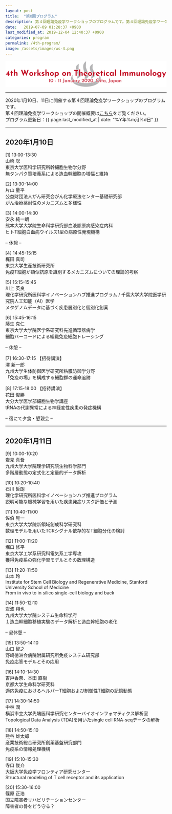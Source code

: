 ```yaml
---
layout: post
title:  "第X回プログラム"
description: 第４回理論免疫学ワークショップのプログラムです。第４回理論免疫学ワークショップの各講演の時間・講演者・講演タイトルを掲載しています。
date:   2019-07-09 01:28:37 +0900
last_modified_at: 2019-12-04 12:40:37 +0900
categories: program
permalink: /4th-program/
image: /assets/images/ws-4.png
---
```


![第４回理論免疫学ワークショップ](/assets/images/ws-4.png "第４回理論免疫学ワークショップ")



---

2020年1月10日、11日に開催する第４回理論免疫学ワークショップのプログラムです。  
第４回理論免疫学ワークショップの開催概要は[こちら](/4th-workshop)をご覧ください。  
プログラム更新日：{{ page.last_modified_at | date: "%Y年%m月%d日" }}

---

## 2020年1月10日

[1] 13:00-13:30  
山崎 聡  
東京大学医科学研究所幹細胞生物学分野  
無タンパク質培養系による造血幹細胞の増幅と維持

[2] 13:30-14:00  
片山 量平  
公益財団法人がん研究会がん化学療法センター基礎研究部  
がん治療薬耐性のメカニズムと多様性

[3] 14:00-14:30  
安永 純一朗  
熊本大学大学院生命科学研究部血液膠原病感染症内科  
ヒトT細胞白血病ウイルス1型の病原性発現機構

– 休憩 –

[4] 14:45-15:15  
梶田 真司  
東京大学生産技術研究所  
免疫T細胞が類似抗原を識別するメカニズムについての理論的考察

[5] 15:15-15:45  
川上 英良  
理化学研究所医科学イノベーションハブ推進プログラム / 千葉大学大学院医学研究院人工知能（AI）医学  
メタゲノムデータに基づく疾患層別化と個別化創薬

[6] 15:45-16:15  
藤生 克仁  
東京大学大学院医学系研究科先進循環器病学  
細胞バーコードによる組織免疫細胞トレーシング

– 休憩 –


[7] 16:30-17:15 【招待講演】  
澤 新一郎  
九州大学生体防御医学研究所粘膜防御学分野  
「免疫の場」を構成する細胞群の運命追跡

[8] 17:15-18:00 【招待講演】  
花田 俊勝  
大分大学医学部細胞生物学講座  
tRNAの代謝異常による神経変性疾患の発症機構

– 宿にて夕食・懇親会 –

---

## 2020年1月11日

[9] 10:00-10:20  
岩見 真吾  
九州大学大学院理学研究院生物科学部門  
多階層動態の定式化と定量的データ解析

[10] 10:20-10:40  
石川 哲朗  
理化学研究所医科学イノベーションハブ推進プログラム  
説明可能な機械学習を用いた疾患発症リスク評価と予測

[11] 10:40-11:00  
佐伯 晃一  
東京大学大学院新領域創成科学研究科  
数理モデルを用いたTCRシグナル依存的なT細胞分化の検討

[12] 11:00-11:20  
堀口 修平  
東京大学工学系研究科電気系工学専攻  
獲得免疫系の強化学習モデルとその数理構造

[13] 11:20-11:50  
山本 玲  
Institute for Stem Cell Biology and Regenerative Medicine, Stanford University School of Medicine  
From in vivo to in silico single-cell biology and back

[14] 11:50-12:10  
岩波 翔也  
九州大学大学院システム生命科学府  
１造血幹細胞移植実験のデータ解析と造血幹細胞の老化

– 昼休憩 –

[15] 13:50-14:10  
山口 智之  
野崎徳洲会病院附属研究所免疫システム研究部  
免疫応答モデルとその応用

[16] 14:10-14:30  
吉戸香奈、本田 直樹  
京都大学生命科学研究科  
適応免疫におけるヘルパーT細胞および制御性T細胞の記憶動態  

[17] 14:30-14:50  
中林 潤  
横浜市立大学先端医科学研究センターバイオインフォマティクス解析室  
Topological Data Analysis (TDA)を用いたsingle cell RNA-seqデータの解析

[18] 14:50-15:10  
熊谷 雄太郎  
産業技術総合研究所創薬基盤研究部門  
免疫系の情報処理機構

[19] 15:10-15:30  
寺口 俊介  
大阪大学免疫学フロンティア研究センター  
Structural modeling of T cell receptor and its application

[20] 15:30-16:00  
篠原 正浩  
国立障害者リハビリテーションセンター  
障害者の骨をどう守る？
